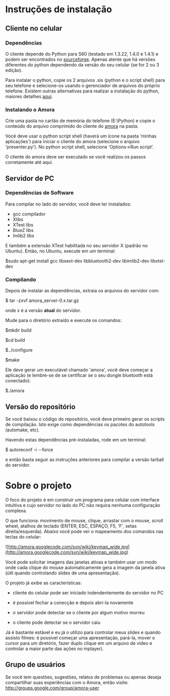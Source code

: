 # Instruções de instalação #

## Cliente no celular ##
### Dependências ###
O cliente depende do Python para S60 (testado em 1.3.22, 1.4.0 e 1.4.1) e podem ser encontrados no [sourceforge](http://sourceforge.net/project/showfiles.php?group_id=154155). Apenas atente que há versões diferentes do python dependendo da versão do seu celular (se for 2 ou 3 edição).

Para instalar o python, copie os 2 arquivos .sis (python e o script shell) para seu telefone e selecione-os usando o gerenciador de arquivos do próprio telefone. Existem outras alternativas para realizar a instalação do python, maiores detalhes [aqui](http://wiki.opensource.nokia.com/projects/Installing_PyS60).

### Instalando o Amora ###
Crie uma pasta no cartão de memória do telefone (E:\Python) e copie o conteúdo do arquivo comprimido do cliente do [amora](http://amora.googlecode.com/files/amora_client-0.8.tar.bz2) na pasta.

Você deve usar o python script shell (haverá um ícone na pasta 'minhas aplicações') para iniciar o cliente do amora (selecione o arquivo 'presenter.py'). No python script shell, selecione 'Options->Run script'.

O cliente do amora deve ser executado se você realizou os passos corretamente até aqui.

## Servidor de PC ##
### Dependências de Software ###
Para compilar no lado do servidor, você deve ter instalados:

  * gcc compilador
  * Xlibs
  * XTest libs
  * BlueZ libs
  * Imlib2 libs

E também a extensão XTest habilitada no seu servidor X (padrão no Ubuntu). Então, no Ubuntu, execute em um terminal:

$sudo apt-get install gcc libxext-dev libbluetooth2-dev libimlib2-dev libxtst-dev


### Compilando ###
Depois de instalar as dependências, extraia os arquivos do servidor com:

$ tar -zxvf amora\_server-0.x.tar.gz

onde _x_ é a versão **atual** do servidor.

Mude para o diretório extraído e execute os comandos:

$mkdir build

$cd build

$../configure

$make

Ele deve gerar um executável chamado 'amora', você deve começar a aplicação (e lembre-se de se certificar se o seu dongle bluetooth está conectado):

$./amora


## Versão do repositório ##

Se você baixou o código do repositório, você deve primeiro gerar os scripts de compilação. Isto exige como dependências os pacotes do autotools (automake, etc).

Havendo estas dependências pré-instaladas, rode em um terminal:

$ autoreconf -i --force

e então basta seguir as instruções anteriores para compilar a versão tarball do servidor.

# Sobre o projeto #

O foco do projeto é em construir um programa para celular com interface intuitiva e cujo servidor no lado do PC não requira nenhuma configuração complexa.

O que funciona: movimento de mouse, clique, arrastar com o mouse, scroll wheel, atalhos de teclado (ENTER, ESC, ESPAÇO, F5, 'F', setas direita/esquerda). Abaixo você pode ver o mapeamento dos comandos nas teclas do celular:

![http://amora.googlecode.com/svn/wiki/keymap_wide.jpg](http://amora.googlecode.com/svn/wiki/keymap_wide.jpg)

Você pode solicitar imagens das janelas ativas e também usar um modo onde cada clique do mouse automaticamente gera a imagem da janela ativa (útil quando controlando slides de uma apresentação).

O projeto já exibe as características:

  * cliente do celular pode ser iniciado indendentemente do servidor no PC

  * é possível fechar a conecção e depois abri-la novamente

  * o servidor pode detectar se o cliente por algum motivo morreu

  * o cliente pode detectar se o servidor caiu


Já é bastante estável e eu já o utilizo para controlar meus slides e quando assisto filmes: é possível começar uma apresentação, pará-la, mover o cursor para um diretório, fazer duplo clique em um arquivo de vídeo e controlar a maior parte das ações no mplayer).


## Grupo de usuários ##

Se você tem questões, sugestões, relatos de problemas ou apenas deseja compartilhar suas experiências com o Amora, então visite: http://groups.google.com/group/amora-user